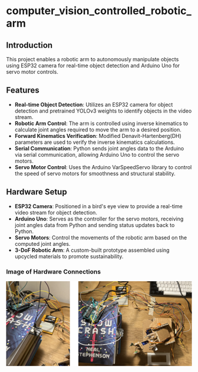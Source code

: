 # computer_vision_controlled_robotic_arm
## Introduction
This project enables a robotic arm to autonomously manipulate objects using ESP32 camera for real-time object detection and Arduino Uno for servo motor controls. 

## Features
- **Real-time Object Detection**: Utilizes an ESP32 camera for object detection and pretrained YOLOv3 weights to identify objects in the video stream.
- **Robotic Arm Control**: The arm is controlled using inverse kinematics to calculate joint angles required to move the arm to a desired position.
- **Forward Kinematics Verification**: Modified Denavit-Hartenberg(DH) parameters are used to verify the inverse kinematics calculations.
- **Serial Communication**: Python sends joint angles data to the Arduino via serial communication, allowing Arduino Uno to control the servo motors.
- **Servo Motor Control**: Uses the Arduino VarSpeedServo library to control the speed of servo motors for smoothness and structural stability.

## Hardware Setup
- **ESP32 Camera**: Positioned in a bird's eye view to provide a real-time video stream for object detection. 
- **Arduino Uno**: Serves as the controller for the servo motors, receiving joint angles data from Python and sending status updates back to Python. 
- **Servo Motors**: Control the movements of the robotic arm based on the computed joint angles. 
- **3-DoF Robotic Arm**: A custom-built prototype assembled using upcycled materials to promote sustainability. 

### Image of Hardware Connections 
![Connection Setup Photo](hardware_connections.jpg)
